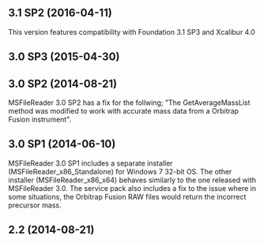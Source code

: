 
## 3.1 SP2 (2016-04-11)

This version features compatibility with Foundation 3.1 SP3 and Xcalibur 4.0

## 3.0 SP3 (2015-04-30)



## 3.0 SP2 (2014-08-21)

MSFileReader 3.0 SP2 has a fix for the follwing; "The GetAverageMassList method was modified to work with accurate mass data from a Orbitrap Fusion instrument".

## 3.0 SP1 (2014-06-10)

MSFileReader 3.0 SP1 includes a separate installer (MSFileReader_x86_Standalone) for Windows 7 32-bit OS. The other installer (MSFileReader_x86_x64) behaves similarly to the one released with MSFileReader 3.0. The service pack also includes a fix to the issue where in some situations, the Orbitrap Fusion RAW files would return the incorrect precursor mass.

## 2.2 (2014-08-21)
